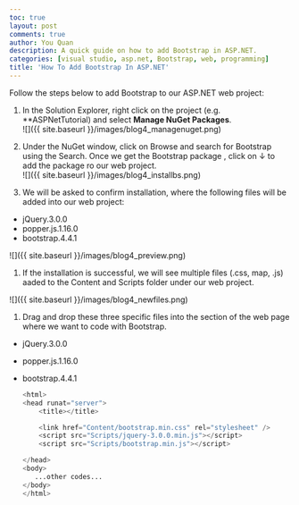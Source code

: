 ```yaml
---
toc: true
layout: post
comments: true
author: You Quan
description: A quick guide on how to add Bootstrap in ASP.NET.
categories: [visual studio, asp.net, Bootstrap, web, programming]
title: 'How To Add Bootstrap In ASP.NET'
---
```



Follow the steps below to add Bootstrap to our ASP.NET web project:
1. In the Solution Explorer, right click on the project (e.g. **ASPNetTutorial) and select **Manage NuGet Packages**.  
![]({{ site.baseurl }}/images/blog4_managenuget.png)  

1. Under the NuGet window, click on Browse and search for Bootstrap using the Search. Once we get the Bootstrap package , click on &darr; to add the package ro our web project.  
![]({{ site.baseurl }}/images/blog4_installbs.png)  

1. We will be asked to confirm installation, where the following files will be added into our web project:  
- jQuery.3.0.0
- popper.js.1.16.0
- bootstrap.4.4.1  

![]({{ site.baseurl }}/images/blog4_preview.png)  

1. If the installation is successful, we will see multiple files (.css, map, .js) aaded to the Content and Scripts folder under our web project.  

![]({{ site.baseurl }}/images/blog4_newfiles.png)  

1. Drag and drop these three specific files into the <head></head> section of the web page where we want to code with Bootstrap.
- jQuery.3.0.0
- popper.js.1.16.0
- bootstrap.4.4.1  

    ```python
    <html>
    <head runat="server">
        <title></title>

        <link href="Content/bootstrap.min.css" rel="stylesheet" />
        <script src="Scripts/jquery-3.0.0.min.js"></script>
        <script src="Scripts/bootstrap.min.js"></script>
    
    </head>
    <body>
       ...other codes...
    </body>
    </html>
    ``` 
